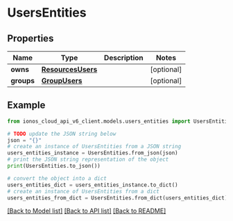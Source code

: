 # UsersEntities


## Properties

Name | Type | Description | Notes
------------ | ------------- | ------------- | -------------
**owns** | [**ResourcesUsers**](ResourcesUsers.md) |  | [optional] 
**groups** | [**GroupUsers**](GroupUsers.md) |  | [optional] 

## Example

```python
from ionos_cloud_api_v6_client.models.users_entities import UsersEntities

# TODO update the JSON string below
json = "{}"
# create an instance of UsersEntities from a JSON string
users_entities_instance = UsersEntities.from_json(json)
# print the JSON string representation of the object
print(UsersEntities.to_json())

# convert the object into a dict
users_entities_dict = users_entities_instance.to_dict()
# create an instance of UsersEntities from a dict
users_entities_from_dict = UsersEntities.from_dict(users_entities_dict)
```
[[Back to Model list]](../README.md#documentation-for-models) [[Back to API list]](../README.md#documentation-for-api-endpoints) [[Back to README]](../README.md)



